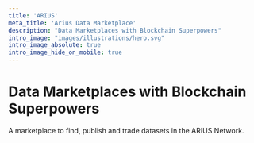```yaml
---
title: 'ARIUS'
meta_title: 'Arius Data Marketplace'
description: "Data Marketplaces with Blockchain Superpowers"
intro_image: "images/illustrations/hero.svg"
intro_image_absolute: true
intro_image_hide_on_mobile: true
---
```


# Data Marketplaces with Blockchain Superpowers

A marketplace to find, publish and trade datasets in the ARIUS Network.